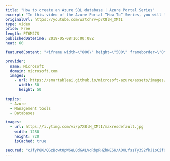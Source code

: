 ```yaml
---
title: "How to create an Azure SQL database | Azure Portal Series"
excerpt: "In this video of the Azure Portal “How To” Series, you will learn how to create an Azure SQL Database in the Azure Portal and how you can be more productive in Azure.    Try out these features in the Azure portal: https://portal.azure.com   Keep connected on Twitter: https://twitter.com/AzurePortal"
originalUrl: https://youtube.com/watch?v=p7X8lH_XMtI
type: video
price: Free
length: PT6M27S
publishedDateTime: 2019-05-08T16:00:08Z
heat: 60

featuredContent: "<iframe width=\"800\" height=\"500\" frameborder=\"0\" src=\"https://www.youtube.com/embed/p7X8lH_XMtI\" allow=\"accelerometer; autoplay; encrypted-media; gyroscope; picture-in-picture\" allowfullscreen></iframe>"

provider:
  name: Microsoft
  domain: microsoft.com
  images:
    - url: https://smartableai.github.io/microsoft-azure/assets/images/organizations/microsoft.com-50x50.jpg
      width: 50
      height: 50

topics:
  - Azure
  - Management tools
  - Databases

images:
  - url: https://i.ytimg.com/vi/p7X8lH_XMtI/maxresdefault.jpg
    width: 1280
    height: 720
    isCached: true

secured: "cJfyP8K/QGzBcwtOpW6eL0dGALVdRbpRHZhNESK/AOXLfssTy3S2fkJ1oCifO5tj9MP5KieJLjROwWCZbI65+X3xM1/LNUrZfigr+lky+V5isYH3tEszluOdknUaHvhxw8ghP7T6guVdDNWvIXBSJkNB08CClYnv2oxDdOjWqUYOcY2FXYtAMIcLvbH4PDxzzU7Q1XXE+bfGBTvKHsrtFUDOJj6Ww810Qe8Txgy+l8E0GPeg/hzDbDbsZShntoRPWWIXImD87K2Xtv/dffWPBxBO6d8wVhDaa/omLazQwZSaaCa5vibtLKXQacVMrTNKGW2Dhc9VeoIPdZD6b/NMWdd9aJu2ppO0ANX6WQ559KoVvmWG8YYjfEURzRYFs5b1qgQVRTno+H6rWSwODIGnJC+S/ptWoEIVUoqzzqOqnmY=;qAo9kBh+qkbtnHXYBLsCTg=="
---
```


